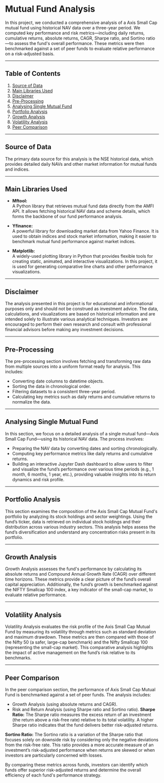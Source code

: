 # Mutual Fund Analysis 

In this project, we conducted a comprehensive analysis of a Axis Small Cap mutual fund using historical NAV data over a three-year period. We computed key performance and risk metrics—including daily returns, 
cumulative returns, absolute returns, CAGR, Sharpe ratio, and Sortino ratio—to assess the fund's overall performance. These metrics were then benchmarked against a set of peer funds to evaluate relative performance on a risk-adjusted basis.

---

## Table of Contents

1. [Source of Data](#source-of-data)
2. [Main Libraries Used](#Main-Libraries-Used)
3. [Disclaimer](#Disclaimer)
4. [Pre-Processing](#pre-processing)
5. [Analysing Single Mutual Fund](#analysing-single-mutual-fund)
6. [Portfolio Analysis](#portfolio-analysis)
7. [Growth Analysis](#growth-analysis)
8. [Volatility Analysis](#volatility-analysis)
9. [Peer Comparison](#peer-comparison)

---

## Source of Data

The primary data source for this analysis is the NSE historical data, which provides detailed daily NAVs and other market information for mutual funds and indices.

---

## Main Libraries Used

- **Mftool:**  
  A Python library that retrieves mutual fund data directly from the AMFI API. It allows fetching historical NAV data and scheme details, which forms the backbone of our fund performance analysis.

- **Yfinance:**  
  A powerful library for downloading market data from Yahoo Finance. It is used to obtain indices and stock market information, making it easier to benchmark mutual fund performance against market indices.

- **Matplotlib:**  
  A widely-used plotting library in Python that provides flexible tools for creating static, animated, and interactive visualizations. In this project, it is used for generating comparative line charts and other performance visualizations.

---

## Disclaimer

The analysis presented in this project is for educational and informational purposes only and should not be construed as investment advice. The data, calculations, and visualizations are based on historical information and are intended solely to illustrate various analytical techniques. Investors are encouraged to perform their own research and consult with professional financial advisors before making any investment decisions.

---

## Pre-Processing

The pre-processing section involves fetching and transforming raw data from multiple sources into a uniform format ready for analysis. This includes:
- Converting date columns to datetime objects.
- Sorting the data in chronological order.
- Filtering datasets to a consistent three-year period.
- Calculating key metrics such as daily returns and cumulative returns to normalize the data.

---

## Analysing Single Mutual Fund

In this section, we focus on a detailed analysis of a single mutual fund—Axis Small Cap Fund—using its historical NAV data. The process involves:
- Preparing the NAV data by converting dates and sorting chronologically.
- Computing key performance metrics like daily returns and cumulative returns.
- Building an interactive Jupyter Dash dashboard to allow users to filter and visualize the fund’s performance over various time periods (e.g., 1 month, 6 months, 1 year, etc.), providing valuable insights into its return dynamics and risk profile.

---

## Portfolio Analysis

This section examines the composition of the Axis Small Cap Mutual Fund's portfolio by analyzing its stock holdings and sector weightings. Using the fund’s ticker, data is retrieved on individual stock holdings and their distribution across various industry sectors. This analysis helps assess the fund’s diversification and understand any concentration risks present in its portfolio.

---

## Growth Analysis

Growth Analysis assesses the fund's performance by calculating its absolute returns and Compound Annual Growth Rate (CAGR) over different time horizons. These metrics provide a clear picture of the fund’s overall capital appreciation. Additionally, the fund’s growth is benchmarked against the NIFTY Smallcap 100 index, a key indicator of the small-cap market, to evaluate relative performance.

---

## Volatility Analysis

Volatility Analysis evaluates the risk profile of the Axis Small Cap Mutual Fund by measuring its volatility through metrics such as standard deviation and maximum drawdown. These metrics are then compared with those of the Nifty 50 (a safer, large-cap benchmark) and the Nifty Smallcap 100 (representing the small-cap market). This comparative analysis highlights the impact of active management on the fund’s risk relative to its benchmarks.

---

## Peer Comparison

In the peer comparison section, the performance of Axis Small Cap Mutual Fund is benchmarked against a set of peer funds. The analysis includes:
- Growth Analysis (using absolute returns and CAGR).
- Risk and Return Analysis (using Sharpe ratio and Sortino ratio).
**Sharpe Ratio:**
The Sharpe ratio measures the excess return of an investment (the return above a risk-free rate) relative to its total volatility. A higher Sharpe ratio indicates that the fund delivers better risk-adjusted returns.

**Sortino Ratio:**
The Sortino ratio is a variation of the Sharpe ratio that focuses solely on downside risk by considering only the negative deviations from the risk-free rate. This ratio provides a more accurate measure of an investment’s risk-adjusted performance when returns are skewed or when investors are particularly concerned with losses.

By comparing these metrics across funds, investors can identify which funds offer superior risk-adjusted returns and determine the overall efficiency of each fund's performance strategy.
